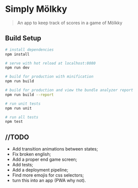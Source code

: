 # Simply Mölkky

> An app to keep track of scores in a game of Mölkky

## Build Setup

``` bash
# install dependencies
npm install

# serve with hot reload at localhost:8080
npm run dev

# build for production with minification
npm run build

# build for production and view the bundle analyzer report
npm run build --report

# run unit tests
npm run unit

# run all tests
npm test
```
## //TODO

 - Add transition animations between states;
 - Fix broken english;
 - Add a proper end game screen;
 - Add tests;
 - Add a deployment pipeline;
 - Find more emojis for css selectors;
 - turn this into an app (PWA why not).
